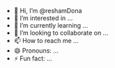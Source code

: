 - 👋 Hi, I’m @reshamDona
- 👀 I’m interested in ...
- 🌱 I’m currently learning ...
- 💞️ I’m looking to collaborate on ...
- 📫 How to reach me ...
- 😄 Pronouns: ...
- ⚡ Fun fact: ...

<!---
reshamDona/reshamDona is a ✨ special ✨ repository because its `README.md` (this file) appears on your GitHub profile.
You can click the Preview link to take a look at your changes.
--->
